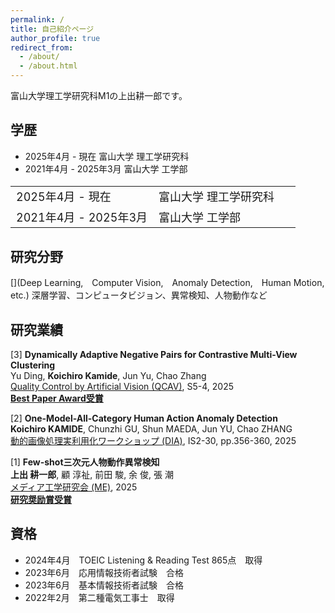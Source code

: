 ```yaml
---
permalink: /
title: 自己紹介ページ
author_profile: true
redirect_from: 
  - /about/
  - /about.html
---
```


富山大学理工学研究科M1の上出耕一郎です。
## 学歴
* 2025年4月 - 現在 富山大学 理工学研究科  
* 2021年4月 - 2025年3月 富山大学 工学部  
<table style="width:100%; border-collapse: collapse; border: none; font-size: 18px;">
  <tr>
    <td style="width:50%; vertical-align: top; border: none;">2025年4月 - 現在</td>
    <td style="width:50%; vertical-align: top; border: none;">富山大学 理工学研究科</td>
  </tr>
  <tr>
    <td style="width:50%; vertical-align: top; border: none;">2021年4月 - 2025年3月</td>
    <td style="width:50%; vertical-align: top; border: none;">富山大学 工学部</td>
  </tr>
</table>

<!-- 
* 2025年4月 - 現在 富山大学 理工学研究科博士前期課程 理工学専攻 数理情報学プログラム  
* 2021年4月 - 2025年3月 富山大学 工学部 工学科 知能情報工学コース  
-->


## 研究分野
[](Deep Learning,　Computer Vision,　Anomaly Detection,　Human Motion,　etc.)
深層学習、コンピュータビジョン、異常検知、人物動作など


## 研究業績
[3] **Dynamically Adaptive Negative Pairs for Contrastive Multi-View Clustering**  
Yu Ding,  **Koichiro Kamide**,  Jun Yu,  Chao Zhang  
[Quality Control by Artificial Vision (QCAV)](https://www.tc-iaip.org/qcav/2025/), S5-4, 2025  
[**Best Paper Award受賞**](https://www.tc-iaip.org/qcav/2025/#:~:text=S5%2D4%E2%80%83Dynamically%20Adaptive%20Negative%20Pairs%20for%20Contrastive%20Multi%2DView%20Clustering)

[2] **One-Model-All-Category Human Action Anomaly Detection**  
**Koichiro KAMIDE**,  Chunzhi GU,  Shun MAEDA,  Jun YU,  Chao ZHANG  
[動的画像処理実利用化ワークショップ (DIA)](https://www.tc-iaip.org/dia/2025/), IS2-30, pp.356-360, 2025

[1] **Few-shot三次元人物動作異常検知**  
**上出 耕一郎**,  顧 淳祉,  前田 駿,  余 俊,  張 潮  
[メディア工学研究会 (ME)](https://www.ite.or.jp/ken/program/index.php?tgs_regid=eaad7329a67e51120a4fda78e0770437c4d94cd15318bc2211cb5356630849dd&tgid=ITE-ME), 2025  
[**研究奨励賞受賞**](https://www.ite.or.jp/study/me/files/award.html)


## 資格
* 2024年4月　TOEIC Listening & Reading Test 865点　取得  
* 2023年6月　応用情報技術者試験　合格  
* 2023年6月　基本情報技術者試験　合格  
* 2022年2月　第二種電気工事士　取得  
